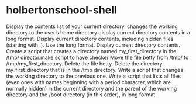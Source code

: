 # holbertonschool-shell
Display the contents list of your current directory.
changes the working directory to the user’s home directory
display current directory contents in a long format.
Display current directory contents, including hidden files (starting with .). Use the long format.
Display current directory contents.
Create a script that creates a directory named my_first_directory in the /tmp/ director.make script to have checker Move the file betty from /tmp/ to /tmp/my_first_directory.
Delete the file betty.
Delete the directory my_first_directory that is in the /tmp directory.
Write a script that changes the working directory to the previous one.
Write a script that lists all files (even ones with names beginning with a period character, which are normally hidden) in the current directory and the parent of the working directory and the /boot directory (in this order), in long format.
